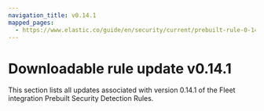 ```yaml
---
navigation_title: v0.14.1
mapped_pages:
  - https://www.elastic.co/guide/en/security/current/prebuilt-rule-0-14-1-prebuilt-rules-0-14-1-appendix.html
---
```


# Downloadable rule update v0.14.1

This section lists all updates associated with version 0.14.1 of the Fleet integration Prebuilt Security Detection Rules.
